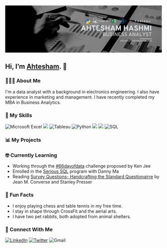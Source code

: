 <!-- 👋 Hi, I’m @Ahtesham-Hashmi a Data Analyst from India

________________________________________________________________________________________________________________________________________________________________________

- 👀 I’m interested in Data Science and Embedded Systems
- 🌱 I’m currently learning Data Analysis and Data Vizualization 
- 💞️ I’m looking to collaborate on Data Analysis Projects
- 📫 How to reach me ahtesham22396@gmail.com -->

<!---
Ahtesham-Hashmi/Ahtesham-Hashmi is a ✨ special ✨ repository because its `README.md` (this file) appears on your GitHub profile.
You can click the Preview link to take a look at your changes.
--->
![Banner](https://github.com/Ahtesham-Hashmi/Ahtesham-Hashmi/blob/d2be34cdb5bd989846ae9d706260a04a7c8170a4/Beige%20&%20Black%20Geometric%20Technology%20LinkedIn%20Banner(2).png)

## Hi, I’m [Ahtesham](https://www.-.com). 👋  

### 💁🏻‍♀️ About Me
I'm a data analyst with a background in electronics engineering. 
I also have experience in marketing and management.
I have recently completed my MBA in Business Analytics.

### 🤖 My Skills
![Microsoft Excel](https://img.shields.io/badge/Microsoft_Excel-217346?style=for-the-badge&logo=microsoft-excel&logoColor=white) 
<img src="https://img.shields.io/badge/postgres-%23316192.svg?style=for-the-badge&logo=postgresql&logoColor=white">
![Tableau](https://img.shields.io/badge/Tableau-E97627?style=for-the-badge&logo=Tableau&logoColor=white) 
![Python](https://img.shields.io/badge/python-3670A0?style=for-the-badge&logo=python&logoColor=ffdd54)
<img src="https://img.shields.io/badge/pandas-%23150458.svg?style=for-the-badge&logo=pandas&logoColor=white">
<img src="https://img.shields.io/badge/numpy-%23013243.svg?style=for-the-badge&logo=numpy&logoColor=white">
![SQL](https://img.shields.io/badge/SQL-217346?style=for-the-badge&logo=microsoft-sql&logoColor=white) 
<!--![Power BI](https://img.shields.io/badge/Microsoft_Excel-217346?style=for-the-badge&logo=microsoft-excel&logoColor=white)-->
 
### 📊 My Projects

<!--[![Readme Card](https://github-readme-stats.vercel.app/api/pin/?username=denacoduri&repo=murderdata)](https://github.com/denacoduri/murderdata)

[![Readme Card](https://github-readme-stats.vercel.app/api/pin/?username=denacoduri&repo=rockbuster)](https://github.com/denacoduri/rockbuster)
[![Readme Card](https://github-readme-stats.vercel.app/api/pin/?username=denacoduri&repo=silvertone)](https://github.com/denacoduri/silvertone)
[![Readme Card](https://github-readme-stats.vercel.app/api/pin/?username=denacoduri&repo=instacart)](https://github.com/denacoduri/instacart)
[![Readme Card](https://github-readme-stats.vercel.app/api/pin/?username=denacoduri&repo=gameco)](https://github.com/denacoduri/gameco)
[![Readme Card](https://github-readme-stats.vercel.app/api/pin/?username=denacoduri&repo=fluseason)](https://github.com/denacoduri/fluseason)
[![Readme Card](https://github-readme-stats.vercel.app/api/pin/?username=denacoduri&repo=healthco)](https://github.com/denacoduri/healthco)-->


### 🤓 Currently Learning
- Working through the [#66dayofdata](https://www.youtube.com/watch?v=qV_AlRwhI3I) challenge proposed by Ken Jee
- Enrolled in the [Serious SQL](https://www.datawithdanny.com/courses/serious-sql) program with Danny Ma
- Reading [Survey Questions- Handcrafting the Standard Questionairre](https://www.amazon.com/Survey-Questions-Handcrafting-Standardized-Questionnaire/dp/0803927436) by Jean M. Converse and Stanley Presser

### 🦄 Fun Facts
- I enjoy playing chess and table tennis in my free time.
- I stay in shape through CrossFit and the aerial arts.
- I have two pet rabbits, both adopted from animal shelters.

### 🤝 Connect With Me
[![LinkedIn](https://img.shields.io/badge/linkedin-%230077B5.svg?style=for-the-badge&logo=linkedin&logoColor=white)](https://www.linkedin.com/in/ahtesham-hashmi/)
[![Twitter](https://img.shields.io/badge/Twitter-1DA1F2?style=for-the-badge&logo=Twitter&logoColor=white)](https://twitter.com/ahtesham_hashme)
![Gmail](https://img.shields.io/badge/ahtesham22396@gmail.com-D14836?style=for-the-badge&logo=gmail&logoColor=white)
<!--![Discord](https://img.shields.io/badge/Discord_denacoduri_1398-7289DA?style=for-the-badge&logo=discord&logoColor=white)--> 
<!--[![Tableau Public](https://img.shields.io/badge/Tableau_Public-%232C2D72.svg?style=for-the-badge&logo=Tableau&&logoColor=white)](https://public.tableau.com/app/profile/denacoduri) -->
<!--[![Instagram](https://img.shields.io/badge/Instagram-%23E4405F.svg?style=for-the-badge&logo=Instagram&logoColor=white)](https://www.instagram.com/denacoduri/)--> 
<!--[![Facebook](https://img.shields.io/badge/facebook-%2314354C.svg?style=for-the-badge&logo=Facebook&logoColor=white)](https://www.facebook.com/denacoduri/)--> 
<!--[![Spotify](https://img.shields.io/badge/spotify-%2314354C.svg?style=for-the-badge&logo=Spotify&logoColor=white)](https://open.spotify.com/user/willowny?si=00096f3cc41e49e1)-->


<!--
**denacoduri/denacoduri** is a ✨ _special_ ✨ repository because its `README.md` (this file) appears on your GitHub profile.
Here are some ideas to get you started:
- 🔭 I’m currently working on ...
- 🌱 I’m c
urrently learning ...
- 👯 I’m looking to collaborate on ...
- 🤔 I’m looking for help with ...
- 💬 Ask me about ...
- 📫 How to reach me: ...
- 😄 Pronouns: ...
- ⚡ Fun fact: ...
-->
